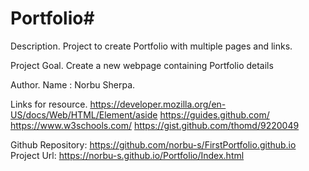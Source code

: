 # Portfolio# 

Description.
Project to create Portfolio with multiple pages and links.

Project Goal.
Create a new webpage containing Portfolio details

Author.
Name : Norbu Sherpa.

Links for resource.
https://developer.mozilla.org/en-US/docs/Web/HTML/Element/aside
https://guides.github.com/
https://www.w3schools.com/
https://gist.github.com/thomd/9220049

Github Repository: https://github.com/norbu-s/FirstPortfolio.github.io
Project Url: https://norbu-s.github.io/Portfolio/Index.html